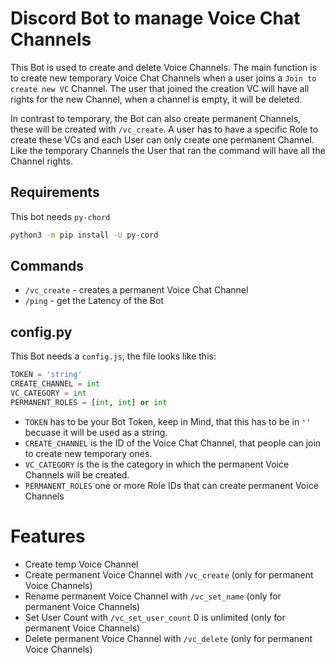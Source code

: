 # Discord Bot to manage Voice Chat Channels

This Bot is used to create and delete Voice Channels. The main function is to create new temporary Voice Chat Channels when a user joins a `Join to create new VC` Channel.
The user that joined the creation VC will have all rights for the new Channel, when a channel is empty, it will be deleted.

In contrast to temporary, the Bot can also create permanent Channels, these will be created with `/vc_create`. 
A user has to have a specific Role to create these VCs and each User can only create one permanent Channel.
Like the temporary Channels the User that ran the command will have all the Channel rights.

## Requirements

This bot needs `py-chord`

```bash
python3 -m pip install -U py-cord
```

## Commands

- `/vc_create` - creates a permanent Voice Chat Channel 
- `/ping` - get the Latency of the Bot

## config.py

This Bot needs a `config.js`, the file looks like this:

```py
TOKEN = 'string'
CREATE_CHANNEL = int
VC_CATEGORY = int
PERMANENT_ROLES = [int, int] or int
```

- `TOKEN` has to be your Bot Token, keep in Mind, that this has to be in `''` becuase it will be used as a string.
- `CREATE_CHANNEL` is the ID of the Voice Chat Channel, that people can join to create new temporary ones.
- `VC_CATEGORY` is the is the category in which the permanent Voice Channels will be created.
- `PERMANENT_ROLES` one or more Role IDs that can create permanent Voice Channels

# Features
- Create temp Voice Channel
- Create permanent Voice Channel with `/vc_create` (only for permanent Voice Channels)
- Rename permanent Voice Channel with `/vc_set_name` (only for permanent Voice Channels)
- Set User Count with `/vc_set_user_count` 0 is unlimited (only for permanent Voice Channels)
- Delete permanent Voice Channel with `/vc_delete` (only for permanent Voice Channels)
